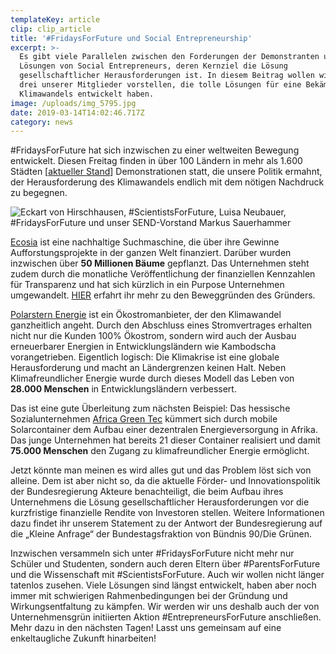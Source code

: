 ```yaml
---
templateKey: article
clip: clip_article
title: '#FridaysForFuture und Social Entrepreneurship'
excerpt: >-
  Es gibt viele Parallelen zwischen den Forderungen der Demonstranten und den
  Lösungen von Social Entrepreneurs, deren Kernziel die Lösung
  gesellschaftlicher Herausforderungen ist. In diesem Beitrag wollen wir Euch
  drei unserer Mitglieder vorstellen, die tolle Lösungen für eine Bekämpfung des
  Klimawandels entwickelt haben.
image: /uploads/img_5795.jpg
date: 2019-03-14T14:02:46.717Z
category: news
---
```

\#FridaysForFuture hat sich inzwischen zu einer weltweiten Bewegung entwickelt. Diesen Freitag finden in über 100 Ländern in mehr als 1.600 Städten [[aktueller Stand](https://www.fridaysforfuture.org/events/list)] Demonstrationen statt, die unsere Politik ermahnt, der Herausforderung des Klimawandels endlich mit dem nötigen Nachdruck zu begegnen. 

![Eckart von Hirschhausen, #ScientistsForFuture, Luisa Neubauer, #FridaysForFuture und unser SEND-Vorstand Markus Sauerhammer](/uploads/img_5795.jpg "Eckart von Hirschhausen, #ScientistsForFuture, Luisa Neubauer, #FridaysForFuture und unser SEND-Vorstand Markus Sauerhammer")

[Ecosia](https://www.ecosia.org/) ist eine nachhaltige Suchmaschine, die über ihre Gewinne Aufforstungsprojekte in der ganzen Welt finanziert. Darüber wurden inzwischen über **50 Millionen Bäume** gepflanzt. Das Unternehmen steht zudem durch die monatliche Veröffentlichung der finanziellen Kennzahlen für Transparenz und hat sich kürzlich in ein Purpose Unternehmen umgewandelt. [HIER](https://blog.ecosia.org/trees-not-profits/) erfahrt ihr mehr zu den Beweggründen des Gründers. 

[Polarstern Energie](https://www.polarstern-energie.de/) ist ein Ökostromanbieter, der den Klimawandel ganzheitlich angeht. Durch den Abschluss eines Stromvertrages erhalten nicht nur die Kunden 100% Ökostrom, sondern wird auch der Ausbau erneuerbarer Energien in Entwicklungsländern wie Kambodscha vorangetrieben. Eigentlich logisch: Die Klimakrise ist eine globale Herausforderung und macht an Ländergrenzen keinen Halt. Neben Klimafreundlicher Energie wurde durch dieses Modell das Leben von **28.000 Menschen** in Entwicklungsländern verbessert.

Das ist eine gute Überleitung zum nächsten Beispiel: Das hessische Sozialunternehmen [Africa Green Tec](https://www.africagreentec.com/) kümmert sich durch mobile Solarcontainer dem Aufbau einer dezentralen Energieversorgung in Afrika. Das junge Unternehmen hat bereits 21 dieser Container realisiert und damit **75.000 Menschen** den Zugang zu klimafreundlicher Energie ermöglicht. 

Jetzt könnte man meinen es wird alles gut und das Problem löst sich von alleine. Dem ist aber nicht so, da die aktuelle Förder- und Innovationspolitik der Bundesregierung Akteure benachteiligt, die beim Aufbau ihres Unternehmens die Lösung gesellschaftlicher Herausforderungen vor die kurzfristige finanzielle Rendite von Investoren stellen. Weitere Informationen dazu findet ihr unserem Statement zu der Antwort der Bundesregierung auf die „Kleine Anfrage“ der Bundestagsfraktion von Bündnis 90/Die Grünen. 

Inzwischen versammeln sich unter #FridaysForFuture nicht mehr nur Schüler und Studenten, sondern auch deren Eltern über #ParentsForFuture und die Wissenschaft mit #ScientistsForFuture. Auch wir wollen nicht länger tatenlos zusehen. Viele Lösungen sind längst entwickelt, haben aber noch immer mit schwierigen Rahmenbedingungen bei der Gründung und Wirkungsentfaltung zu kämpfen. Wir werden wir uns deshalb auch der von Unternehmensgrün initiierten Aktion #EntrepreneursForFuture anschließen. Mehr dazu in den nächsten Tagen! Lasst uns gemeinsam auf eine enkeltaugliche Zukunft hinarbeiten!
